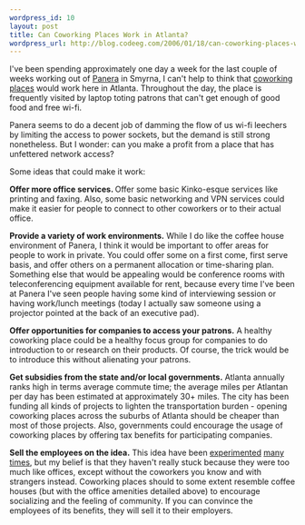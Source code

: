 ```yaml
--- 
wordpress_id: 10
layout: post
title: Can Coworking Places Work in Atlanta?
wordpress_url: http://blog.codeeg.com/2006/01/18/can-coworking-places-work-in-atlanta/
---
```

I've been spending approximately one day a week for the last couple of weeks working out of <a title="Panera Bread" href="http://www.panerabread.com">Panera</a> in Smyrna, I can't help to think that <a title="A request for a coworking place in SF" href="http://factoryjoe.com/blog/2006/01/17/wanting-a-permanent-coworking-space/">coworking places</a> would work here in Atlanta.  Throughout the day, the place is frequently visited by laptop toting patrons that can't get enough of good food and free wi-fi.

Panera seems to do a decent job of damming the flow of us wi-fi leechers by limiting the access to power sockets, but the demand is still strong nonetheless.   But I wonder: can you make a profit from a place that has unfettered network access?

Some ideas that could make it work:

<strong>Offer more office services. </strong>Offer some basic Kinko-esque services like printing and faxing.  Also, some basic networking and VPN services could make it easier for people to connect to other coworkers or to their actual  office.

<strong>Provide a variety of work environments.</strong> While I do like the coffee house environment of Panera, I think it would be important to offer areas for people to work in private.  You could offer some on a first come, first serve basis, and offer others on a permanent allocation or time-sharing plan.  Something else that would be appealing would be conference rooms with teleconferencing equipment available for rent, because every time I've been at Panera I've seen people having some kind of interviewing session or having work/lunch meetings (today I actually saw someone using a projector pointed at the back of an executive pad).

<strong>Offer opportunities for companies to access your patrons.</strong> A healthy coworking place could be a healthy focus group for companies to do introduction to or research on their products.  Of course, the trick would be to introduce this without alienating your patrons.

<strong>Get subsidies from the state and/or local governments.</strong> Atlanta annually ranks high in terms average commute time; the average miles per Atlantan per day has been estimated at approximately 30+ miles.  The city has been funding all kinds of projects to lighten the transportation burden - opening coworking places across the suburbs of Atlanta should be cheaper than most of those projects.  Also, governments could encourage the usage of coworking places by offering tax benefits for participating companies.

<strong>Sell the employees on the idea.</strong> This idea have been <a title="Maryland Telecommuting Centers" href="http://www.telecommutesomd.org/">experimented</a> <a title="VA Telework Centers" href="http://www.nocommute.org/">many</a> <a title="GSA Offers Telecommunity Center Trial" href="http://www.govexec.com/dailyfed/0302/030802t2.htm">times</a>, but my belief is that they haven't really stuck because they were too much like offices, except without the coworkers you know and with strangers instead.  Coworking places should to some extent resemble coffee houses (but with the office amenities detailed above) to encourage socializing and the feeling of community.  If you can convince the employees of its benefits, they will sell it to their employers.
